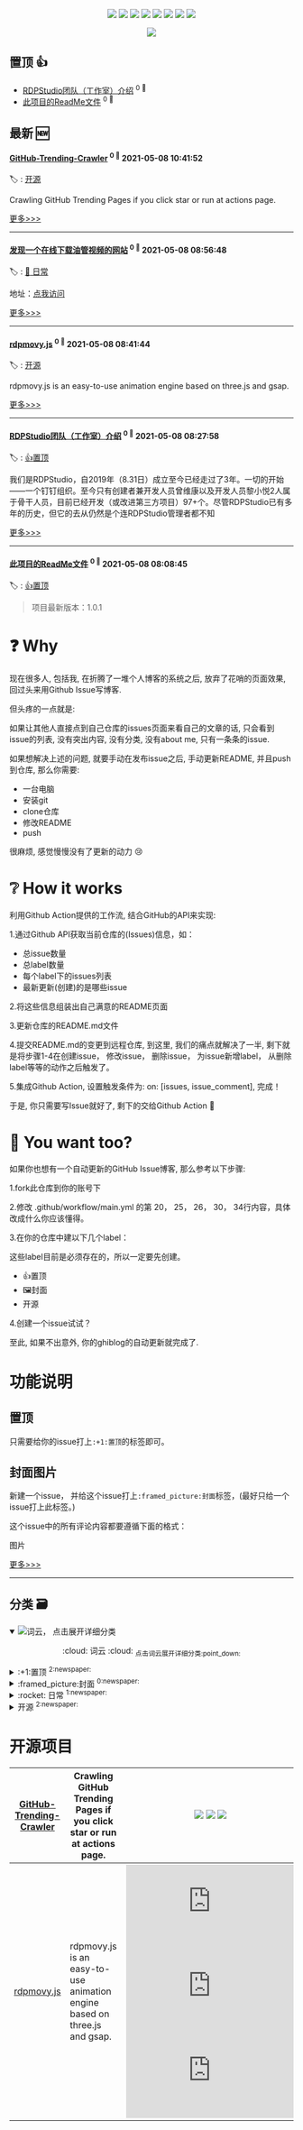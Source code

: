 

<p align='center'>
    <img src="https://badgen.net/badge/labels/4"/>
    <img src="https://badgen.net/github/issues/rdp-studio/ghiblog"/>
    <img src="https://badgen.net/badge/last-commit/2021-05-08 10:43:40"/>
    <img src="https://badgen.net/github/forks/rdp-studio/ghiblog"/>
    <img src="https://badgen.net/github/stars/rdp-studio/ghiblog"/>
    <img src="https://badgen.net/github/watchers/rdp-studio/ghiblog"/>
    <img src="https://badgen.net/github/release/rdp-studio/ghiblog"/>
    <a href="https://github.com/rdp-studio/ghiblog/issues/1"><img src="https://badgen.net/badge/Powerd%20By/ghiblog"/></a>
</p>

<p align='center'>
    <a href="https://github.com/jwenjian/visitor-count-badge">
        <img src="https://visitor-badge.glitch.me/badge?page_id=rdp-studio.ghiblog"/>
    </a>
</p>


## 置顶 :thumbsup: 
- [RDPStudio团队（工作室）介绍](https://github.com/rdp-studio/ghiblog/issues/2)  <sup>0 :speech_balloon:</sup>  	 
- [此项目的ReadMe文件](https://github.com/rdp-studio/ghiblog/issues/1)  <sup>0 :speech_balloon:</sup>  	 
## 最新 :new: 

#### [GitHub-Trending-Crawler](https://github.com/rdp-studio/ghiblog/issues/5) <sup>0 :speech_balloon:</sup> 	 2021-05-08 10:41:52

:label: : [开源](https://github.com/rdp-studio/ghiblog/labels/%E5%BC%80%E6%BA%90)

Crawling GitHub Trending Pages if you click star or run at actions page.

[更多>>>](https://github.com/rdp-studio/ghiblog/issues/5)

---


#### [发现一个在线下载油管视频的网站](https://github.com/rdp-studio/ghiblog/issues/4) <sup>0 :speech_balloon:</sup> 	 2021-05-08 08:56:48

:label: : [:rocket: 日常](https://github.com/rdp-studio/ghiblog/labels/%3Arocket%3A%20%E6%97%A5%E5%B8%B8)

地址：[点我访问](https://yt1s.com/zh-cn)

[更多>>>](https://github.com/rdp-studio/ghiblog/issues/4)

---


#### [rdpmovy.js](https://github.com/rdp-studio/ghiblog/issues/3) <sup>0 :speech_balloon:</sup> 	 2021-05-08 08:41:44

:label: : [开源](https://github.com/rdp-studio/ghiblog/labels/%E5%BC%80%E6%BA%90)

rdpmovy.js is an easy-to-use animation engine based on three.js and gsap.

[更多>>>](https://github.com/rdp-studio/ghiblog/issues/3)

---


#### [RDPStudio团队（工作室）介绍](https://github.com/rdp-studio/ghiblog/issues/2) <sup>0 :speech_balloon:</sup> 	 2021-05-08 08:27:58

:label: : [:+1:置顶](https://github.com/rdp-studio/ghiblog/labels/%3A%2B1%3A%E7%BD%AE%E9%A1%B6)

我们是RDPStudio，自2019年（8.31日）成立至今已经走过了3年。一切的开始——一个钉钉组织。至今只有创建者兼开发人员曾维康以及开发人员黎小悦2人属于骨干人员，目前已经开发（或改进第三方项目）97+个。尽管RDPStudio已有多年的历史，但它的去从仍然是个连RDPStudio管理者都不知

[更多>>>](https://github.com/rdp-studio/ghiblog/issues/2)

---


#### [此项目的ReadMe文件](https://github.com/rdp-studio/ghiblog/issues/1) <sup>0 :speech_balloon:</sup> 	 2021-05-08 08:08:45

:label: : [:+1:置顶](https://github.com/rdp-studio/ghiblog/labels/%3A%2B1%3A%E7%BD%AE%E9%A1%B6)

> 项目最新版本：1.0.1

# ❓ Why

现在很多人, 包括我, 在折腾了一堆个人博客的系统之后, 放弃了花哨的页面效果, 回过头来用Github Issue写博客.

但头疼的一点就是:

如果让其他人直接点到自己仓库的issues页面来看自己的文章的话, 只会看到issue的列表, 没有突出内容, 没有分类, 没有about me, 只有一条条的issue.

如果想解决上述的问题, 就要手动在发布issue之后, 手动更新README, 并且push到仓库, 那么你需要:

- 一台电脑
- 安装git
- clone仓库
- 修改README
- push

很麻烦, 感觉慢慢没有了更新的动力 😢

# ❔ How it works

利用Github Action提供的工作流, 结合GitHub的API来实现:

1.通过Github API获取当前仓库的(Issues)信息，如：

- 总issue数量
- 总label数量
- 每个label下的issues列表
- 最新更新(创建)的是哪些issue

2.将这些信息组装出自己满意的README页面

3.更新仓库的README.md文件

4.提交README.md的变更到远程仓库, 到这里, 我们的痛点就解决了一半, 剩下就是将步骤1-4在创建issue， 修改issue， 删除issue， 为issue新增label， 从删除label等等的动作之后触发了。

5.集成Github Action, 设置触发条件为: on: [issues, issue_comment], 完成！

于是, 你只需要写Issue就好了, 剩下的交给Github Action 🎉

# 🚀 You want too?

如果你也想有一个自动更新的GitHub Issue博客, 那么参考以下步骤:

1.fork此仓库到你的账号下

2.修改 .github/workflow/main.yml 的第 20， 25， 26， 30， 34行内容，具体改成什么你应该懂得。

3.在你的仓库中建以下几个label：

这些label目前是必须存在的，所以一定要先创建。

- :+1:置顶
- :framed_picture:封面
- 开源

4.创建一个issue试试？

至此, 如果不出意外, 你的ghiblog的自动更新就完成了.

# 功能说明

## 置顶

只需要给你的issue打上`:+1:置顶`的标签即可。

## 封面图片

新建一个issue， 并给这个issue打上`:framed_picture:封面`标签，(最好只给一个issue打上此标签。)

这个issue中的所有评论内容都要遵循下面的格式：

图片<br/>

[更多>>>](https://github.com/rdp-studio/ghiblog/issues/1)

---


## 分类  :card_file_box: 

<details open="open">
    <summary>
        <img src="assets/wordcloud.png" title="词云, 点击展开详细分类" alt="词云， 点击展开详细分类">
        <p align="center">:cloud: 词云 :cloud: <sub>点击词云展开详细分类:point_down: </sub></p>
    </summary>


<details>
<summary>:+1:置顶	<sup>2:newspaper:</sup></summary>

- [RDPStudio团队（工作室）介绍](https://github.com/rdp-studio/ghiblog/issues/2)  <sup>0 :speech_balloon:</sup>  	 
- [此项目的ReadMe文件](https://github.com/rdp-studio/ghiblog/issues/1)  <sup>0 :speech_balloon:</sup>  	 


</details>

<details>
<summary>:framed_picture:封面	<sup>0:newspaper:</sup></summary>



</details>

<details>
<summary>:rocket: 日常	<sup>1:newspaper:</sup></summary>

- [发现一个在线下载油管视频的网站](https://github.com/rdp-studio/ghiblog/issues/4)  <sup>0 :speech_balloon:</sup>  	 


</details>

<details>
<summary>开源	<sup>2:newspaper:</sup></summary>

- [GitHub-Trending-Crawler](https://github.com/rdp-studio/ghiblog/issues/5)  <sup>0 :speech_balloon:</sup>  	 
- [rdpmovy.js](https://github.com/rdp-studio/ghiblog/issues/3)  <sup>0 :speech_balloon:</sup>  	 


</details>


</details>    

# 开源项目


| [GitHub-Trending-Crawler](https://github.com/rdp-studio/GitHub-Trending-Crawler) | Crawling GitHub Trending Pages if you click star or run at actions page. | ![](https://badgen.net/github/stars/rdp-studio/GitHub-Trending-Crawler) ![](https://badgen.net/github/forks/rdp-studio/GitHub-Trending-Crawler) ![](https://badgen.net/github/watchers/rdp-studio/GitHub-Trending-Crawler) |
| --- | --- | --- |
| [rdpmovy.js](https://github.com/rdp-studio/rdpmovy.js) | rdpmovy.js is an easy-to-use animation engine based on three.js and gsap. | ![](https://badgen.net/github/stars/rdp-studio/rdpmovy.js) ![](https://badgen.net/github/forks/rdp-studio/rdpmovy.js) ![](https://badgen.net/github/watchers/rdp-studio/rdpmovy.js) |

